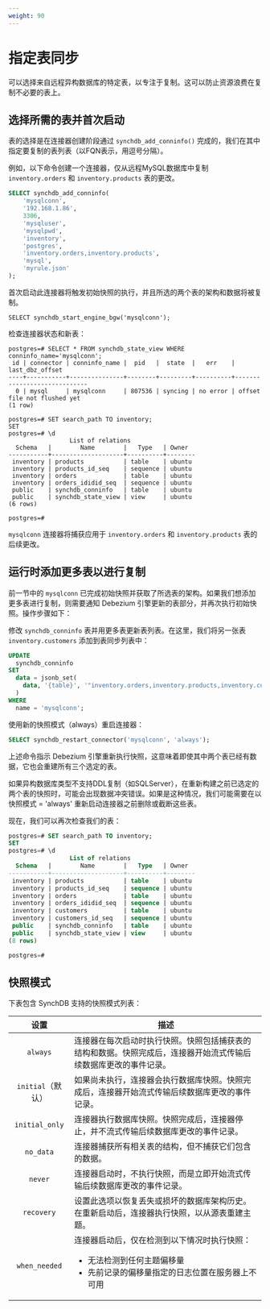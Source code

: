 ```yaml
---
weight: 90
---
```

# 指定表同步

可以选择来自远程异构数据库的特定表，以专注于复制。这可以防止资源浪费在复制不必要的表上。

## 选择所需的表并首次启动
表的选择是在连接器创建阶段通过 `synchdb_add_conninfo()` 完成的，我们在其中指定要复制的表列表（以FQN表示，用逗号分隔）。

例如，以下命令创建一个连接器，仅从远程MySQL数据库中复制 `inventory.orders` 和 `inventory.products` 表的更改。
```sql
SELECT synchdb_add_conninfo(
    'mysqlconn',
    '192.168.1.86',
    3306,
    'mysqluser',
    'mysqlpwd',
    'inventory',
    'postgres', 
    'inventory.orders,inventory.products',
    'mysql',
    'myrule.json'
);
```

首次启动此连接器将触发初始快照的执行，并且所选的两个表的架构和数据将被复制。

```
SELECT synchdb_start_engine_bgw('mysqlconn');
```

检查连接器状态和新表：
```
postgres=# SELECT * FROM synchdb_state_view WHERE conninfo_name='mysqlconn';
 id | connector | conninfo_name |  pid   |  state  |   err    |       last_dbz_offset
----+-----------+---------------+--------+---------+----------+-----------------------------
  0 | mysql     | mysqlconn     | 807536 | syncing | no error | offset file not flushed yet
(1 row)

postgres=# SET search_path TO inventory;
SET
postgres=# \d
                 List of relations
  Schema   |        Name        |   Type   | Owner
-----------+--------------------+----------+--------
 inventory | products           | table    | ubuntu
 inventory | products_id_seq    | sequence | ubuntu
 inventory | orders             | table    | ubuntu
 inventory | orders_ididid_seq  | sequence | ubuntu
 public    | synchdb_conninfo   | table    | ubuntu
 public    | synchdb_state_view | view     | ubuntu
(6 rows)

postgres=#
```

`mysqlconn` 连接器将捕获应用于 `inventory.orders` 和 `inventory.products` 表的后续更改。

## 运行时添加更多表以进行复制
前一节中的 `mysqlconn` 已完成初始快照并获取了所选表的架构。如果我们想添加更多表进行复制，则需要通知 Debezium 引擎更新的表部分，并再次执行初始快照。操作步骤如下：

修改 `synchdb_conninfo` 表并用更多表更新表列表。在这里，我们将另一张表 `inventory.customers` 添加到表同步列表中：
```sql
UPDATE 
  synchdb_conninfo 
SET 
  data = jsonb_set(
    data, '{table}', '"inventory.orders,inventory.products,inventory.customers"'
  ) 
WHERE 
  name = 'mysqlconn';
```

使用新的快照模式（always）重启连接器：
```sql
SELECT synchdb_restart_connector('mysqlconn', 'always');
```

上述命令指示 Debezium 引擎重新执行快照，这意味着即使其中两个表已经有数据，它也会重建所有三个选定的表。

如果异构数据库类型不支持DDL复制（如SQLServer），在重新构建之前已选定的两个表的快照时，可能会出现数据冲突错误。如果是这种情况，我们可能需要在以快照模式 = 'always' 重新启动连接器之前删除或截断这些表。

现在，我们可以再次检查我们的表：
```sql
postgres=# SET search_path TO inventory;
SET
postgres=# \d
                 List of relations
  Schema   |        Name        |   Type   | Owner
-----------+--------------------+----------+--------
 inventory | products           | table    | ubuntu
 inventory | products_id_seq    | sequence | ubuntu
 inventory | orders             | table    | ubuntu
 inventory | orders_ididid_seq  | sequence | ubuntu
 inventory | customers          | table    | ubuntu
 inventory | customers_id_seq   | sequence | ubuntu
 public    | synchdb_conninfo   | table    | ubuntu
 public    | synchdb_state_view | view     | ubuntu
(8 rows)

postgres=#

```

## 快照模式

下表包含 SynchDB 支持的快照模式列表：

|  **设置** | **描述** |
|:-:|-|
| `always`       | 连接器在每次启动时执行快照。快照包括捕获表的结构和数据。快照完成后，连接器开始流式传输后续数据库更改的事件记录。|
| `initial`（默认）      | 如果尚未执行，连接器会执行数据库快照。快照完成后，连接器开始流式传输后续数据库更改的事件记录。|
| `initial_only` | 连接器执行数据库快照。快照完成后，连接器停止，并不流式传输后续数据库更改的事件记录。|
| `no_data`      | 连接器捕获所有相关表的结构，但不捕获它们包含的数据。|
| `never`        | 连接器启动时，不执行快照，而是立即开始流式传输后续数据库更改的事件记录。|
| `recovery`     | 设置此选项以恢复丢失或损坏的数据库架构历史。在重新启动后，连接器执行快照，以从源表重建主题。|
| `when_needed`  | 连接器启动后，仅在检测到以下情况时执行快照：<br><ul><li>无法检测到任何主题偏移量</li><li>先前记录的偏移量指定的日志位置在服务器上不可用</li></ul>|
